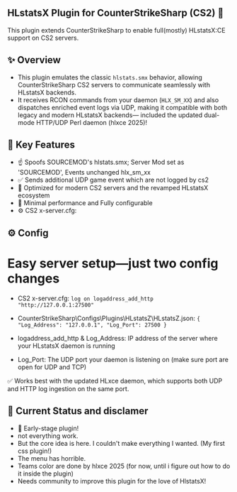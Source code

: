 ## HLstatsX Plugin for CounterStrikeSharp (CS2) 🎯
This plugin extends CounterStrikeSharp to enable full(mostly) HLstatsX:CE support on CS2 servers.

## ✨ Overview
* This plugin emulates the classic `hlstats.smx` behavior, allowing CounterStrikeSharp CS2 servers to communicate seamlessly with HLstatsX backends.
* It receives RCON commands from your daemon (`HLX_SM_XX`) and also dispatches enriched event logs via UDP, making it compatible with both legacy and modern HLstatsX backends— included the updated dual-mode HTTP/UDP Perl daemon (hlxce 2025)!

## 🔧 Key Features
- ☝ Spoofs SOURCEMOD's hlstats.smx; Server Mod set as 'SOURCEMOD', Events unchanged hlx_sm_xx 
- ✅ Sends additional UDP game event which are not logged by cs2
- 🚀 Optimized for modern CS2 servers and the revamped HLstatsX ecosystem
- 🧩️ Minimal performance and Fully configurable
- ⚙️ CS2 x-server.cfg:

## ⚙️ Config
# Easy server setup—just two config changes
- CS2 x-server.cfg:
`log on
logaddress_add_http "http://127.0.0.1:27500"`

-  CounterStrikeSharp\Configs\Plugins\HLstatsZ\HLstatsZ.json:
`{
  "Log_Address": "127.0.0.1",
  "Log_Port": 27500
}`

* logaddress_add_http & Log_Address: IP address of the server where your HLstatsX daemon is running

* Log_Port: The UDP port your daemon is listening on (make sure port are open for UDP and TCP)

✅ Works best with the updated HLxce daemon, which supports both UDP and HTTP log ingestion on the same port.


## 🧪 Current Status and disclamer
* 🐣 Early-stage plugin!
* not everything work.
* But the core idea is here. I couldn't make everything I wanted. (My first css plugin!)
* The menu has horrible.
* Teams color are done by hlxce 2025 (for now, until i figure out how to do it inside the plugin)
* Needs community to improve this plugin for the love of HlstatsX!



